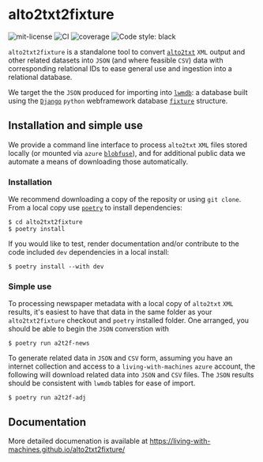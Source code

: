 # alto2txt2fixture

<!--index-start-->

![mit-license](https://img.shields.io/github/license/living-with-machines/alto2txt2fixture) ![CI](https://github.com/living-with-machines/alto2txt2fixture/actions/workflows/ci.yaml/badge.svg) ![coverage](docs/assets/coverage.svg) ![Code style: black](https://img.shields.io/badge/code%20style-black-000000.svg)

`alto2txt2fixture` is a standalone tool to convert [`alto2txt`](https://github.org/living-with-machines/alto2txt) `XML` output and other related datasets into `JSON` (and where feasible `CSV`) data with corresponding relational IDs to ease general use and ingestion into a relational database.

We target the the `JSON` produced for importing into [`lwmdb`](https://github.org/living-with-machines/lwmdb): a database built using the [`Django`](https://www.djangoproject.com/) `python` webframework database [`fixture`](https://docs.djangoproject.com/en/4.2/topics/db/fixtures) structure.

## Installation and simple use

We provide a command line interface to process `alto2txt` `XML` files stored locally (or mounted via `azure` [`blobfuse`](https://github.com/Azure/azure-storage-fuse)), and for additional public data we automate a means of downloading those automatically.

### Installation

We recommend downloading a copy of the reposity or using `git clone`. From a local copy use [`poetry`](https://python-poetry.org/) to install dependencies:

```console
$ cd alto2txt2fixture
$ poetry install
```

If you would like to test, render documentation and/or contribute to the code included `dev` dependencies in a local install:

```console
$ poetry install --with dev
```

### Simple use

To processing newspaper metadata with a local copy of `alto2txt` `XML` results, it's easiest to have that data in the same folder as your `alto2txt2fixture` checkout and `poetry` installed folder. One arranged, you should be able to begin the `JSON` converstion with

```console
$ poetry run a2t2f-news
```

To generate related data in `JSON` and `CSV` form, assuming you have an internet collection and access to a `living-with-machines` `azure` account, the following will download related data into `JSON` and `CSV` files. The `JSON` results should be consistent with `lwmdb` tables for ease of import.

```console
$ poetry run a2t2f-adj
```

<!--index-end-->

## Documentation

More detailed documenation is available at https://living-with-machines.github.io/alto2txt2fixture/
